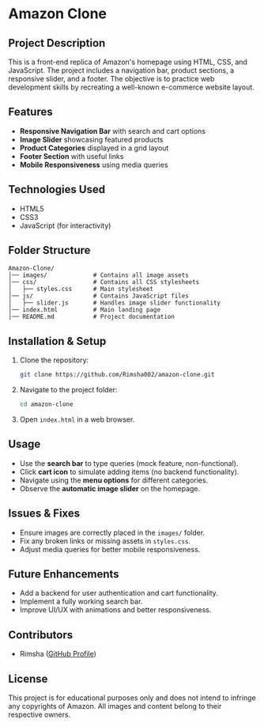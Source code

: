 # Amazon Clone

## Project Description
This is a front-end replica of Amazon's homepage using HTML, CSS, and JavaScript. The project includes a navigation bar, product sections, a responsive slider, and a footer. The objective is to practice web development skills by recreating a well-known e-commerce website layout.

## Features
- **Responsive Navigation Bar** with search and cart options
- **Image Slider** showcasing featured products
- **Product Categories** displayed in a grid layout
- **Footer Section** with useful links
- **Mobile Responsiveness** using media queries

## Technologies Used
- HTML5
- CSS3
- JavaScript (for interactivity)

## Folder Structure
```
Amazon-Clone/
│── images/             # Contains all image assets
│── css/                # Contains all CSS stylesheets
│   ├── styles.css      # Main stylesheet
│── js/                 # Contains JavaScript files
│   ├── slider.js       # Handles image slider functionality
│── index.html          # Main landing page
│── README.md           # Project documentation
```

## Installation & Setup
1. Clone the repository:
   ```bash
   git clone https://github.com/Rimsha002/amazon-clone.git
   ```
2. Navigate to the project folder:
   ```bash
   cd amazon-clone
   ```
3. Open `index.html` in a web browser.

## Usage
- Use the **search bar** to type queries (mock feature, non-functional).
- Click **cart icon** to simulate adding items (no backend functionality).
- Navigate using the **menu options** for different categories.
- Observe the **automatic image slider** on the homepage.

## Issues & Fixes
- Ensure images are correctly placed in the `images/` folder.
- Fix any broken links or missing assets in `styles.css`.
- Adjust media queries for better mobile responsiveness.

## Future Enhancements
- Add a backend for user authentication and cart functionality.
- Implement a fully working search bar.
- Improve UI/UX with animations and better responsiveness.

## Contributors
- Rimsha ([GitHub Profile](https://github.com/Rimsha002))

## License
This project is for educational purposes only and does not intend to infringe any copyrights of Amazon. All images and content belong to their respective owners.

